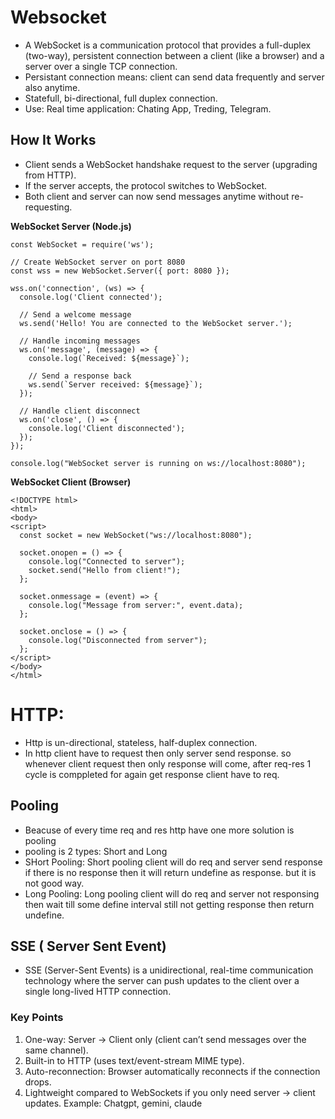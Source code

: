 <script src="https://cdn.jsdelivr.net/npm/socket.io-client/dist/socket.io.min.js"></script>

# Websocket
- A WebSocket is a communication protocol that provides a full-duplex (two-way), persistent connection between a client (like a browser) and a server over a single TCP connection.
- Persistant connection means: client can send data frequently and server also anytime.
- Statefull, bi-directional, full duplex connection.
- Use: Real time application: Chating App, Treding, Telegram.

## How It Works
- Client sends a WebSocket handshake request to the server (upgrading from HTTP).
- If the server accepts, the protocol switches to WebSocket.
- Both client and server can now send messages anytime without re-requesting.

**WebSocket Server (Node.js)**
```
const WebSocket = require('ws');

// Create WebSocket server on port 8080
const wss = new WebSocket.Server({ port: 8080 });

wss.on('connection', (ws) => {
  console.log('Client connected');

  // Send a welcome message
  ws.send('Hello! You are connected to the WebSocket server.');

  // Handle incoming messages
  ws.on('message', (message) => {
    console.log(`Received: ${message}`);

    // Send a response back
    ws.send(`Server received: ${message}`);
  });

  // Handle client disconnect
  ws.on('close', () => {
    console.log('Client disconnected');
  });
});

console.log("WebSocket server is running on ws://localhost:8080");
```
**WebSocket Client (Browser)**
```
<!DOCTYPE html>
<html>
<body>
<script>
  const socket = new WebSocket("ws://localhost:8080");

  socket.onopen = () => {
    console.log("Connected to server");
    socket.send("Hello from client!");
  };

  socket.onmessage = (event) => {
    console.log("Message from server:", event.data);
  };

  socket.onclose = () => {
    console.log("Disconnected from server");
  };
</script>
</body>
</html>
```
# HTTP:
- Http is un-directional, stateless, half-duplex connection.
- In http client have to request then only server send response. so whenever client request then only response will come, after req-res 1 cycle is comppleted for again get response client have to req.

## Pooling
- Beacuse of every time req and res http have one more solution is pooling
- pooling is 2 types: Short and Long
- SHort Pooling: Short pooling client will do req and server send response if there is no response then it will return undefine as response. but it is not good way.
- Long Pooling: Long pooling client will do req and server not responsing then wait till some define interval still not getting response then return undefine.

## SSE ( Server Sent Event)
- SSE (Server-Sent Events) is a unidirectional, real-time communication technology where the server can push updates to the client over a single long-lived HTTP connection.
### Key Points
1. One-way: Server → Client only (client can’t send messages over the same channel).
2. Built-in to HTTP (uses text/event-stream MIME type).
3. Auto-reconnection: Browser automatically reconnects if the connection drops.
4. Lightweight compared to WebSockets if you only need server → client updates.
Example: Chatgpt, gemini, claude
